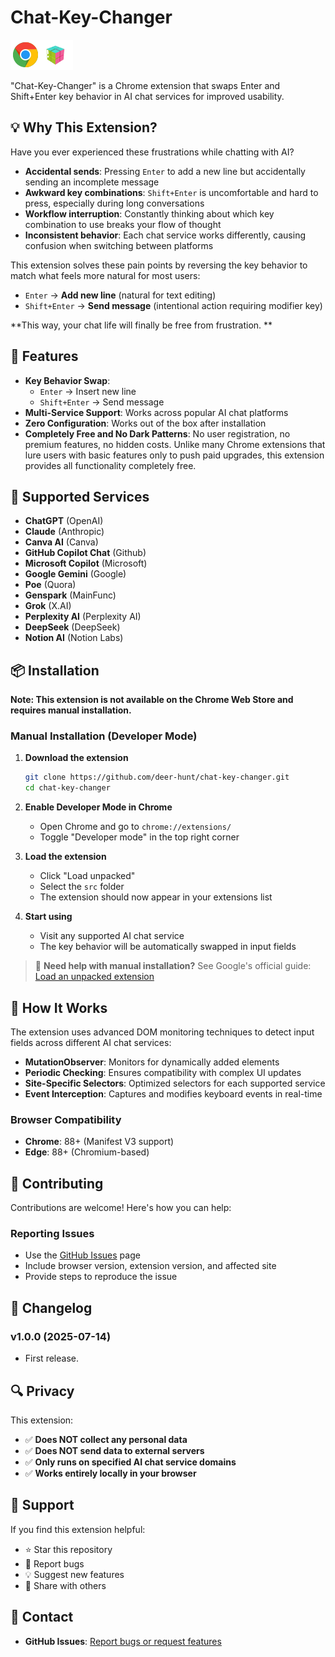 # Chat-Key-Changer

![Logo](./images/logo.png)

"Chat-Key-Changer" is a Chrome extension that swaps Enter and Shift+Enter key behavior in AI chat services for improved usability.

## 💡 Why This Extension?

Have you ever experienced these frustrations while chatting with AI?

- **Accidental sends**: Pressing `Enter` to add a new line but accidentally sending an incomplete message
- **Awkward key combinations**: `Shift+Enter` is uncomfortable and hard to press, especially during long conversations
- **Workflow interruption**: Constantly thinking about which key combination to use breaks your flow of thought
- **Inconsistent behavior**: Each chat service works differently, causing confusion when switching between platforms

This extension solves these pain points by reversing the key behavior to match what feels more natural for most users:
- `Enter` → **Add new line** (natural for text editing)
- `Shift+Enter` → **Send message** (intentional action requiring modifier key)

**This way, your chat life will finally be free from frustration. **

## 🚀 Features

- **Key Behavior Swap**: 
  - `Enter` → Insert new line
  - `Shift+Enter` → Send message
- **Multi-Service Support**: Works across popular AI chat platforms
- **Zero Configuration**: Works out of the box after installation
- **Completely Free and No Dark Patterns**: No user registration, no premium features, no hidden costs. Unlike many Chrome extensions that lure users with basic features only to push paid upgrades, this extension provides all functionality completely free.


## 🎯 Supported Services

- **ChatGPT** (OpenAI)
- **Claude** (Anthropic)
- **Canva AI** (Canva)
- **GitHub Copilot Chat** (Github)
- **Microsoft Copilot** (Microsoft)
- **Google Gemini** (Google)
- **Poe** (Quora)
- **Genspark** (MainFunc)
- **Grok** (X.AI)
- **Perplexity AI** (Perplexity AI)
- **DeepSeek** (DeepSeek)
- **Notion AI** (Notion Labs)

## 📦 Installation

**Note: This extension is not available on the Chrome Web Store and requires manual installation.**

### Manual Installation (Developer Mode)

1. **Download the extension**
   ```bash
   git clone https://github.com/deer-hunt/chat-key-changer.git
   cd chat-key-changer
   ```

2. **Enable Developer Mode in Chrome**
   - Open Chrome and go to `chrome://extensions/`
   - Toggle "Developer mode" in the top right corner

3. **Load the extension**
   - Click "Load unpacked"
   - Select the `src` folder
   - The extension should now appear in your extensions list

4. **Start using**
   - Visit any supported AI chat service
   - The key behavior will be automatically swapped in input fields

> 📖 **Need help with manual installation?** See Google's official guide: [Load an unpacked extension](https://developer.chrome.com/docs/extensions/mv3/getstarted/development-basics/#load-unpacked)

## 🔧 How It Works

The extension uses advanced DOM monitoring techniques to detect input fields across different AI chat services:

- **MutationObserver**: Monitors for dynamically added elements
- **Periodic Checking**: Ensures compatibility with complex UI updates
- **Site-Specific Selectors**: Optimized selectors for each supported service
- **Event Interception**: Captures and modifies keyboard events in real-time


### Browser Compatibility
- **Chrome**: 88+ (Manifest V3 support)
- **Edge**: 88+ (Chromium-based)

## 🤝 Contributing

Contributions are welcome! Here's how you can help:

### Reporting Issues
- Use the [GitHub Issues](https://github.com/deer-hunt/chat-key-changer/issues) page
- Include browser version, extension version, and affected site
- Provide steps to reproduce the issue


## 📝 Changelog

### v1.0.0 (2025-07-14)

- First release.


## 🔍 Privacy

This extension:
- ✅ **Does NOT collect any personal data**
- ✅ **Does NOT send data to external servers**
- ✅ **Only runs on specified AI chat service domains**
- ✅ **Works entirely locally in your browser**

## 🌟 Support

If you find this extension helpful:
- ⭐ Star this repository
- 🐛 Report bugs
- 💡 Suggest new features
- 🔄 Share with others

## 📧 Contact

- **GitHub Issues**: [Report bugs or request features](https://github.com/deer-hunt/chat-key-changer/issues)

